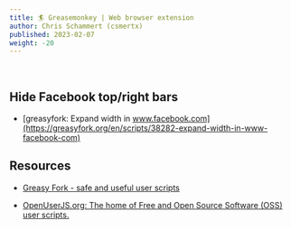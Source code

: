```yaml
---
title: 🏄 Greasemonkey | Web browser extension
author: Chris Schammert (csmertx)
published: 2023-02-07
weight: -20
---
```


<br />

## Hide Facebook top/right bars

- [greasyfork: Expand width in www.facebook.com](https://greasyfork.org/en/scripts/38282-expand-width-in-www-facebook-com)

## Resources

- [Greasy Fork - safe and useful user scripts](greasyfork.org)

- [OpenUserJS.org: The home of Free and Open Source Software (OSS) user scripts.](openuserjs.org)
